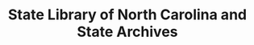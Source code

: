 ---
layout: repo
title: "State Library of North Carolina and State Archives"
id: 5465
permalink: repos/5465/
---